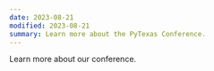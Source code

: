 ```yaml
---
date: 2023-08-21
modified: 2023-08-21
summary: Learn more about the PyTexas Conference.
---
```

Learn more about our conference.